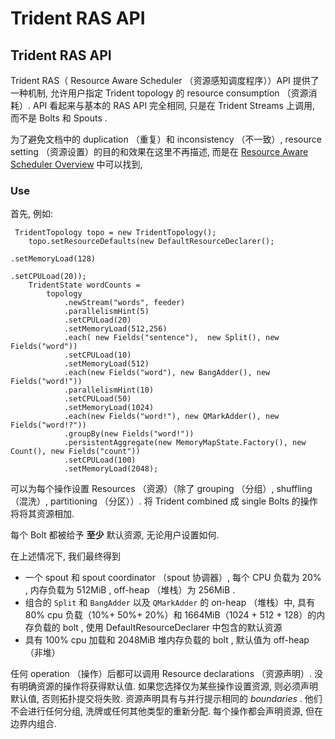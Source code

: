 # Trident RAS API

## Trident RAS API

Trident RAS（ Resource Aware Scheduler （资源感知调度程序））API 提供了一种机制, 允许用户指定 Trident topology 的 resource consumption （资源消耗）. API 看起来与基本的 RAS API 完全相同, 只是在 Trident Streams 上调用, 而不是 Bolts 和 Spouts .

为了避免文档中的 duplication （重复）和 inconsistency （不一致）, resource setting （资源设置）的目的和效果在这里不再描述, 而是在 [Resource Aware Scheduler Overview](Resource_Aware_Scheduler_overview.html) 中可以找到,

### Use

首先, 例如:

```
 TridentTopology topo = new TridentTopology();
    topo.setResourceDefaults(new DefaultResourceDeclarer();
                                                          .setMemoryLoad(128)
                                                          .setCPULoad(20));
    TridentState wordCounts =
        topology
            .newStream("words", feeder)
            .parallelismHint(5)
            .setCPULoad(20)
            .setMemoryLoad(512,256)
            .each( new Fields("sentence"),  new Split(), new Fields("word"))
            .setCPULoad(10)
            .setMemoryLoad(512)
            .each(new Fields("word"), new BangAdder(), new Fields("word!"))
            .parallelismHint(10)
            .setCPULoad(50)
            .setMemoryLoad(1024)
            .each(new Fields("word!"), new QMarkAdder(), new Fields("word!?"))
            .groupBy(new Fields("word!"))
            .persistentAggregate(new MemoryMapState.Factory(), new Count(), new Fields("count"))
            .setCPULoad(100)
            .setMemoryLoad(2048); 
```

可以为每个操作设置 Resources （资源）（除了 grouping （分组）, shuffling （混洗）, partitioning （分区））. 将 Trident combined 成 single Bolts 的操作将将其资源相加.

每个 Bolt 都被给予 **至少** 默认资源, 无论用户设置如何.

在上述情况下, 我们最终得到

*   一个 spout 和 spout coordinator （spout 协调器）, 每个 CPU 负载为 20% , 内存负载为 512MiB , off-heap （堆栈）为 256MiB .
*   组合的 `Split` 和 `BangAdder` 以及 `QMarkAdder` 的 on-heap （堆栈）中, 具有80% cpu 负载（10%+ 50%+ 20%）和 1664MiB（1024 + 512 + 128）的内存负载的 bolt , 使用 DefaultResourceDeclarer 中包含的默认资源
*   具有 100% cpu 加载和 2048MiB 堆内存负载的 bolt , 默认值为 off-heap （非堆）

任何 operation （操作）后都可以调用 Resource declarations （资源声明）. 没有明确资源的操作将获得默认值. 如果您选择仅为某些操作设置资源, 则必须声明默认值, 否则拓扑提交将失败. 资源声明具有与并行提示相同的 _boundaries_ . 他们不会进行任何分组, 洗牌或任何其他类型的重新分配. 每个操作都会声明资源, 但在边界内组合.